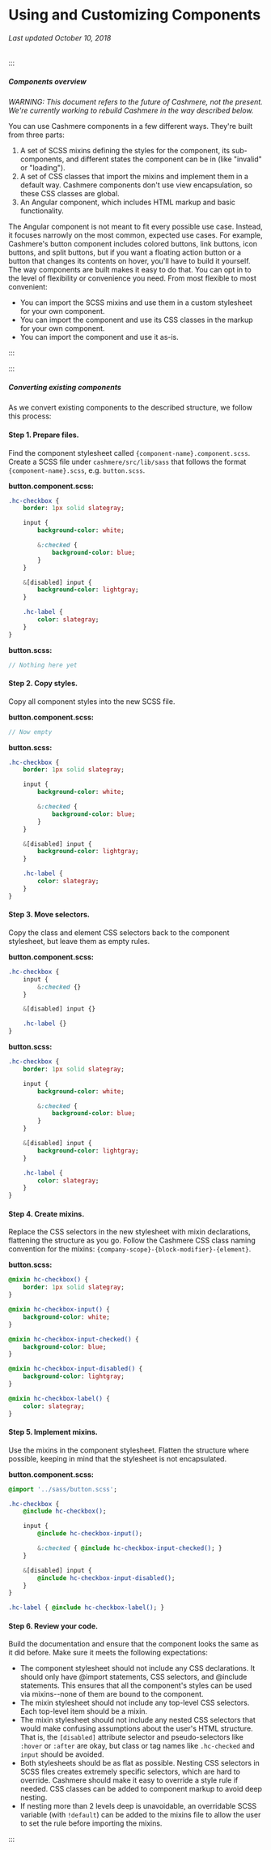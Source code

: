 # Using and Customizing Components

###### Last updated October 10, 2018

:::

##### Components overview

_WARNING: This document refers to the future of Cashmere, not the present. We're currently working to rebuild Cashmere in the way described below._

You can use Cashmere components in a few different ways. They're built from three parts:

1.  A set of SCSS mixins defining the styles for the component, its sub-components, and different states the component can be in (like "invalid" or "loading").
1.  A set of CSS classes that import the mixins and implement them in a default way. Cashmere components don't use view encapsulation, so these CSS classes are global.
1.  An Angular component, which includes HTML markup and basic functionality.

The Angular component is not meant to fit every possible use case. Instead, it focuses narrowly on the most common, expected use cases. For example, Cashmere's button component includes colored buttons, link buttons, icon buttons, and split buttons, but if you want a floating action button or a button that changes its contents on hover, you'll have to build it yourself. The way components are built makes it easy to do that. You can opt in to the level of flexibility or convenience you need. From most flexible to most convenient:

-   You can import the SCSS mixins and use them in a custom stylesheet for your own component.
-   You can import the component and use its CSS classes in the markup for your own component.
-   You can import the component and use it as-is.

:::

:::

##### Converting existing components

As we convert existing components to the described structure, we follow this process:

#### Step 1. Prepare files.

Find the component stylesheet called `{component-name}.component.scss`. Create a SCSS file under `cashmere/src/lib/sass` that follows the format `{component-name}.scss`, e.g. `button.scss`.

**button.component.scss:**

```sass
.hc-checkbox {
    border: 1px solid slategray;

    input {
        background-color: white;

        &:checked {
            background-color: blue;
        }
    }

    &[disabled] input {
        background-color: lightgray;
    }

    .hc-label {
        color: slategray;
    }
}
```

**button.scss:**

```sass
// Nothing here yet
```

#### Step 2. Copy styles.

Copy all component styles into the new SCSS file.

**button.component.scss:**

```sass
// Now empty
```

**button.scss:**

```sass
.hc-checkbox {
    border: 1px solid slategray;

    input {
        background-color: white;

        &:checked {
            background-color: blue;
        }
    }

    &[disabled] input {
        background-color: lightgray;
    }

    .hc-label {
        color: slategray;
    }
}
```

#### Step 3. Move selectors.

Copy the class and element CSS selectors back to the component stylesheet, but leave them as empty rules.

**button.component.scss:**

```sass
.hc-checkbox {
    input {
        &:checked {}
    }

    &[disabled] input {}

    .hc-label {}
}
```

**button.scss:**

```sass
.hc-checkbox {
    border: 1px solid slategray;

    input {
        background-color: white;

        &:checked {
            background-color: blue;
        }
    }

    &[disabled] input {
        background-color: lightgray;
    }

    .hc-label {
        color: slategray;
    }
}
```

#### Step 4. Create mixins.

Replace the CSS selectors in the new stylesheet with mixin declarations, flattening the structure as you go. Follow the Cashmere CSS class naming convention for the mixins: `{company-scope}-{block-modifier}-{element}`.

**button.scss:**

```sass
@mixin hc-checkbox() {
    border: 1px solid slategray;
}

@mixin hc-checkbox-input() {
    background-color: white;
}

@mixin hc-checkbox-input-checked() {
    background-color: blue;
}

@mixin hc-checkbox-input-disabled() {
    background-color: lightgray;
}

@mixin hc-checkbox-label() {
    color: slategray;
}
```

#### Step 5. Implement mixins.

Use the mixins in the component stylesheet. Flatten the structure where possible, keeping in mind that the stylesheet is not encapsulated.

**button.component.scss:**

```sass
@import '../sass/button.scss';

.hc-checkbox {
    @include hc-checkbox();

    input {
        @include hc-checkbox-input();

        &:checked { @include hc-checkbox-input-checked(); }
    }

    &[disabled] input {
        @include hc-checkbox-input-disabled();
    }
}

.hc-label { @include hc-checkbox-label(); }
```

#### Step 6. Review your code.

Build the documentation and ensure that the component looks the same as it did before. Make sure it meets the following expectations:

-   The component stylesheet should not include any CSS declarations. It should only have @import statements, CSS selectors, and @include statements. This ensures that all the component's styles can be used via mixins--none of them are bound to the component.
-   The mixin stylesheet should not include any top-level CSS selectors. Each top-level item should be a mixin.
-   The mixin stylesheet should not include any nested CSS selectors that would make confusing assumptions about the user's HTML structure. That is, the `[disabled]` attribute selector and pseudo-selectors like `:hover` or `:after` are okay, but class or tag names like `.hc-checked` and `input` should be avoided.
-   Both stylesheets should be as flat as possible. Nesting CSS selectors in SCSS files creates extremely specific selectors, which are hard to override. Cashmere should make it easy to override a style rule if needed. CSS classes can be added to component markup to avoid deep nesting.
-   If nesting more than 2 levels deep is unavoidable, an overridable SCSS variable (with `!default`) can be added to the mixins file to allow the user to set the rule before importing the mixins.

:::
